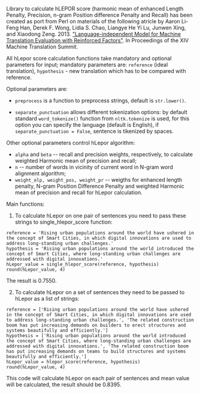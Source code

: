 Library to calculate hLEPOR score (harmonic mean of enhanced Length Penalty, Precision, n-gram Position difference Penalty and Recall) has been created as port from Perl on materials of the following atricle by Aaron Li-Feng Han, Derek F. Wong, Lidia S. Chao, Liangye He Yi Lu, Junwen Xing, and Xiaodong Zeng. 2013. ["Language-independent Model for Machine Translation Evaluation with Reinforced Factors"](https://www.researchgate.net/profile/Aaron-L-F-Han/publication/256460090_MT_SUMMIT13Language-independent_Model_for_Machine_Translation_Evaluation_with_Reinforced_Factors/links/00463522d48942210c000000/MT-SUMMIT13Language-independent-Model-for-Machine-Translation-Evaluation-with-Reinforced-Factors.pdf). In Proceedings of the XIV Machine Translation Summit.

All hLepor score calculation functions take mandatory and optional parameters for input; mandatory parameters are: ```reference``` (ideal translation), ```hypothesis``` - new translation which has to be compared with reference.

Optional parameters are: 

- ```preprocess``` is a function to preprocess strings, default is ```str.lower()```. 

- ```separate_punctuation``` allows different tokenization options: by default standard ```word_tokenize()``` function from ```nltk.tokenize``` is used, for this option you can specify the language (default is English), if  ```separate_punctuation = False```, sentence is tikenized by spaces.

Other optional parameters control hLepor algorithm:
- ```alpha``` and ```beta``` -- recall and  precision weights, respectively, to calculate weighted Harmonic mean of precision and recall;
- ```n``` -- number of words in vicinity of current word in N-gram word alignment algorithm;
- ```weight_elp, weight_pos, weight_pr``` -- weigths for enhanced length penalty, N-gram Position Difference Penalty and weighted Harmonic mean of precision and recall for   hLepor calculation.

Main functions:
1. To calculate hLepor on one pair of sentences you need to pass these strings to single_hlepor_score function:
```
reference = 'Rising urban populations around the world have ushered in the concept of Smart Cities, in which digital innovations are used to address long-standing urban challenges.'
hypothesis = 'Rising urban populations around the world introduced the concept of Smart Cities, where long-standing urban challenges are addressed with digital innovations.'
hLepor_value = single_hlepor_score(reference, hypothesis)
round(hLepor_value, 4)
```
The result is 0.7550.

2. To calculate hLepor on a set of sentences they need to be passed to hLepor as a list of strings:
```
reference = ['Rising urban populations around the world have ushered in the concept of Smart Cities, in which digital innovations are used to address long-standing urban challenges.', 'The related construction boom has put increasing demands on builders to erect structures and systems beautifully and efficiently.']
hypothesis = ['Rising urban populations around the world introduced the concept of Smart Cities, where long-standing urban challenges are addressed with digital innovations.', 'The related construction boom has put increasing demands on teams to build structures and systems beautifully and efficiently.']
hLepor_value = hlepor_score(reference, hypothesis)
round(hLepor_value, 4)
```
This code will calculate hLepor on each pair of sentences and mean value will be calculated, the result should be 0.8395.
